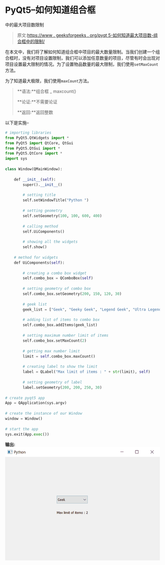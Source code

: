 # PyQt5–如何知道组合框

中的最大项目数限制

> 原文:[https://www . geeksforgeeks . org/pyqt 5-如何知道最大项目数-组合框中的限制/](https://www.geeksforgeeks.org/pyqt5-how-to-know-maximum-number-of-items-limit-in-combobox/)

在本文中，我们将了解如何知道组合框中项目的最大数量限制。当我们创建一个组合框时，没有对项目设置限制，我们可以添加任意数量的项目，尽管有时会出现对项目设置最大限制的情况。为了设置物品数量的最大限制，我们使用`setMaxCount`方法。

为了知道最大极限，我们使用`maxCount`方法。

> **语法:**组合框 _ maxcount()
> 
> **论证:**不需要论证
> 
> **返回:**返回整数

以下是实施–

```py
# importing libraries
from PyQt5.QtWidgets import * 
from PyQt5 import QtCore, QtGui
from PyQt5.QtGui import * 
from PyQt5.QtCore import * 
import sys

class Window(QMainWindow):

    def __init__(self):
        super().__init__()

        # setting title
        self.setWindowTitle("Python ")

        # setting geometry
        self.setGeometry(100, 100, 600, 400)

        # calling method
        self.UiComponents()

        # showing all the widgets
        self.show()

    # method for widgets
    def UiComponents(self):

        # creating a combo box widget
        self.combo_box = QComboBox(self)

        # setting geometry of combo box
        self.combo_box.setGeometry(200, 150, 120, 30)

        # geek list
        geek_list = ["Geek", "Geeky Geek", "Legend Geek", "Ultra Legend Geek"]

        # adding list of items to combo box
        self.combo_box.addItems(geek_list)

        # setting maximum number limit of items
        self.combo_box.setMaxCount(2)

        # getting max number limit
        limit = self.combo_box.maxCount()

        # creating label to show the limit
        label = QLabel("Max limit of items : " + str(limit), self)

        # setting geometry of label
        label.setGeometry(200, 200, 250, 30)

# create pyqt5 app
App = QApplication(sys.argv)

# create the instance of our Window
window = Window()

# start the app
sys.exit(App.exec())
```

**输出:**
![](img/07287ac18cf7f69cebf0c663d2afa9d4.png)